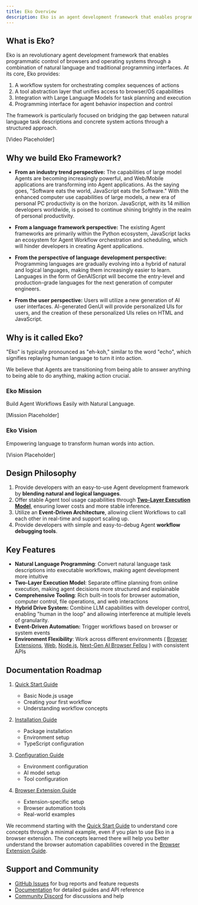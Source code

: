 ```yaml
---
title: Eko Overview
description: Eko is an agent development framework that enables programmatic control of browsers and operating systems through a combination of natural language and traditional programming interfaces.
---
```


## What is Eko?

Eko is an revolutionary agent development framework that enables programmatic control of browsers and operating systems through a combination of natural language and traditional programming interfaces. At its core, Eko provides:

1. A workflow system for orchestrating complex sequences of actions
2. A tool abstraction layer that unifies access to browser/OS capabilities
3. Integration with Large Language Models for task planning and execution
4. Programming interface for agent behavior inspection and control

The framework is particularly focused on bridging the gap between natural language task descriptions and concrete system actions through a structured approach.

[Video Placeholder]

## Why we build Eko Framework?

- **From an industry trend perspective:** The capabilities of large model Agents are becoming increasingly powerful, and Web/Mobile applications are transforming into Agent applications. As the saying goes, "Software eats the world, JavaScript eats the Software." With the enhanced computer use capabilities of large models, a new era of personal PC productivity is on the horizon. JavaScript, with its 14 million developers worldwide, is poised to continue shining brightly in the realm of personal productivity.

- **From a language framework perspective:** The existing Agent frameworks are primarily within the Python ecosystem, JavaScript lacks an ecosystem for Agent Workflow orchestration and scheduling, which will hinder developers in creating Agent applications.

- **From the perspective of language development perspective:** Programming languages are gradually evolving into a hybrid of natural and logical languages, making them increasingly easier to learn. Languages in the form of GenAIScript will become the entry-level and production-grade languages for the next generation of computer engineers.

- **From the user perspective:** Users will utilize a new generation of AI user interfaces. AI-generated GenUI will provide personalized UIs for users, and the creation of these personalized UIs relies on HTML and JavaScript.

## Why is it called Eko?

"Eko" is typically pronounced as "eh-koh," similar to the word "echo", which signifies replaying human language to turn it into action.

We believe that Agents are transitioning from being able to answer anything to being able to do anything, making action crucial.

### Eko Mission

Build Agent Workflows Easily with Natural Language.

[Mission Placeholder]


### Eko Vision

Empowering language to transform human words into action.

[Vision Placeholder]


## Design Philosophy

1. Provide developers with an easy-to-use Agent development framework by **blending natural and logical languages**.
2. Offer stable Agent tool usage capabilities through [**Two-Layer Execution Model**](/docs/architecture/Two-Layer-Execution-Model), ensuring lower costs and more stable inference.
3. Utilize an **Event-Driven Architecture**, allowing client Workflows to call each other in real-time and support scaling up.
4. Provide developers with simple and easy-to-debug Agent **workflow debugging tools**.

## Key Features

- **Natural Language Programming**: Convert natural language task descriptions into executable workflows, making agent development more intuitive
- **Two-Layer Execution Model**: Separate offline planning from online execution, making agent decisions more structured and explainable
- **Comprehensive Tooling**: Rich built-in tools for browser automation, computer control, file operations, and web interactions
- **Hybrid Drive System:** Combine LLM capabilities with developer control, enabling "human in the loop" and allowing interference at multiple levels of granularity.
- **Event-Driven Automation:** Trigger workflows based on browser or system events
- **Environment Flexibility**: Work across different environments ( [Browser Extensions](), [Web](), [Node.js](), [Next-Gen AI Browser Fellou]() ) with consistent APIs

## Documentation Roadmap

1. [Quick Start Guide](quickstart)

   - Basic Node.js usage
   - Creating your first workflow
   - Understanding workflow concepts

2. [Installation Guide](installation)

   - Package installation
   - Environment setup
   - TypeScript configuration

3. [Configuration Guide](configuration)

   - Environment configuration
   - AI model setup
   - Tool configuration

4. [Browser Extension Guide](browser-extension)
   - Extension-specific setup
   - Browser automation tools
   - Real-world examples

We recommend starting with the [Quick Start Guide](quickstart) to understand core concepts through a minimal example, even if you plan to use Eko in a browser extension. The concepts learned there will help you better understand the browser automation capabilities covered in the [Browser Extension Guide](browser-extension).

## Support and Community

- [GitHub Issues](https://github.com/FellouAI/eko/issues) for bug reports and feature requests
- [Documentation](https://eko.fellou.ai/docs) for detailed guides and API reference
- [Community Discord](https://discord.gg/eko) for discussions and help
